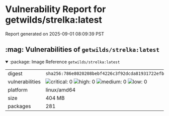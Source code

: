 # Vulnerability Report for getwilds/strelka:latest

Report generated on 2025-09-01 08:09:39 PST

<h2>:mag: Vulnerabilities of <code>getwilds/strelka:latest</code></h2>

<details open="true"><summary>:package: Image Reference</strong> <code>getwilds/strelka:latest</code></summary>
<table>
<tr><td>digest</td><td><code>sha256:786e8020208bebf4226c3f92dcda81931722efbe3dec6e54bceac1d3ce5b68b5</code></td><tr><tr><td>vulnerabilities</td><td><img alt="critical: 0" src="https://img.shields.io/badge/critical-0-lightgrey"/> <img alt="high: 0" src="https://img.shields.io/badge/high-0-lightgrey"/> <img alt="medium: 0" src="https://img.shields.io/badge/medium-0-lightgrey"/> <img alt="low: 0" src="https://img.shields.io/badge/low-0-lightgrey"/> <!-- unspecified: 0 --></td></tr>
<tr><td>platform</td><td>linux/amd64</td></tr>
<tr><td>size</td><td>404 MB</td></tr>
<tr><td>packages</td><td>281</td></tr>
</table>
</details></table>
</details>

<table></table>